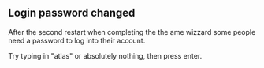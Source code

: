 ## Login password changed
After the second restart when completing the the ame wizzard some people need a password to log into their account.

Try typing in "atlas" or absolutely nothing, then press enter.
